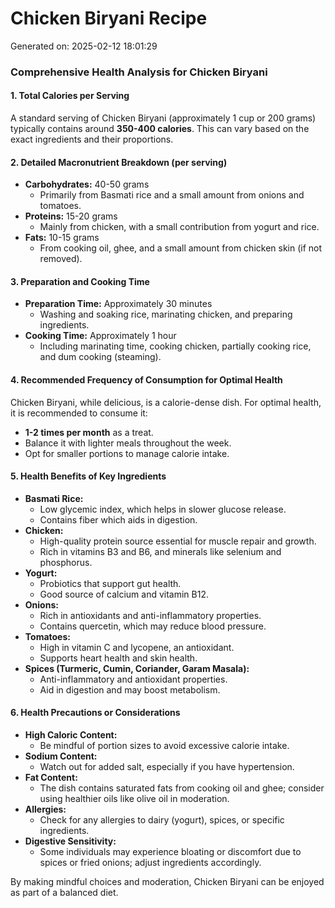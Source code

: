 # Chicken Biryani Recipe
Generated on: 2025-02-12 18:01:29

### Comprehensive Health Analysis for Chicken Biryani

#### 1. Total Calories per Serving
A standard serving of Chicken Biryani (approximately 1 cup or 200 grams) typically contains around **350-400 calories**. This can vary based on the exact ingredients and their proportions.

#### 2. Detailed Macronutrient Breakdown (per serving)
- **Carbohydrates:** 40-50 grams
  - Primarily from Basmati rice and a small amount from onions and tomatoes.
- **Proteins:** 15-20 grams
  - Mainly from chicken, with a small contribution from yogurt and rice.
- **Fats:** 10-15 grams
  - From cooking oil, ghee, and a small amount from chicken skin (if not removed).

#### 3. Preparation and Cooking Time
- **Preparation Time:** Approximately 30 minutes
  - Washing and soaking rice, marinating chicken, and preparing ingredients.
- **Cooking Time:** Approximately 1 hour
  - Including marinating time, cooking chicken, partially cooking rice, and dum cooking (steaming).

#### 4. Recommended Frequency of Consumption for Optimal Health
Chicken Biryani, while delicious, is a calorie-dense dish. For optimal health, it is recommended to consume it:
- **1-2 times per month** as a treat.
- Balance it with lighter meals throughout the week.
- Opt for smaller portions to manage calorie intake.

#### 5. Health Benefits of Key Ingredients
- **Basmati Rice:**
  - Low glycemic index, which helps in slower glucose release.
  - Contains fiber which aids in digestion.
- **Chicken:**
  - High-quality protein source essential for muscle repair and growth.
  - Rich in vitamins B3 and B6, and minerals like selenium and phosphorus.
- **Yogurt:**
  - Probiotics that support gut health.
  - Good source of calcium and vitamin B12.
- **Onions:**
  - Rich in antioxidants and anti-inflammatory properties.
  - Contains quercetin, which may reduce blood pressure.
- **Tomatoes:**
  - High in vitamin C and lycopene, an antioxidant.
  - Supports heart health and skin health.
- **Spices (Turmeric, Cumin, Coriander, Garam Masala):**
  - Anti-inflammatory and antioxidant properties.
  - Aid in digestion and may boost metabolism.

#### 6. Health Precautions or Considerations
- **High Caloric Content:**
  - Be mindful of portion sizes to avoid excessive calorie intake.
- **Sodium Content:**
  - Watch out for added salt, especially if you have hypertension.
- **Fat Content:**
  - The dish contains saturated fats from cooking oil and ghee; consider using healthier oils like olive oil in moderation.
- **Allergies:**
  - Check for any allergies to dairy (yogurt), spices, or specific ingredients.
- **Digestive Sensitivity:**
  - Some individuals may experience bloating or discomfort due to spices or fried onions; adjust ingredients accordingly.

By making mindful choices and moderation, Chicken Biryani can be enjoyed as part of a balanced diet.
